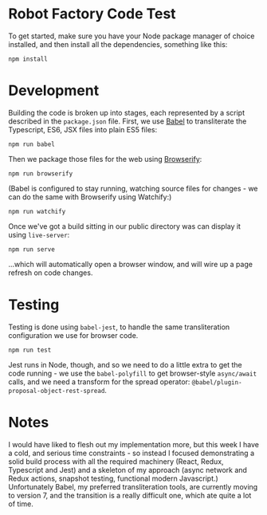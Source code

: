 # Robot Factory Code Test

To get started, make sure you have your Node package manager of choice installed, and then install all the dependencies, something like this:

```
npm install
```

# Development

Building the code is broken up into stages, each represented by a script described in the `package.json` file. First, we use [Babel](https://babeljs.io/) to transliterate the Typescript, ES6, JSX files into plain ES5 files:

```
npm run babel
```

Then we package those files for the web using [Browserify](http://browserify.org/):

```
npm run browserify
```

(Babel is configured to stay running, watching source files for changes - we can do the same with Browserify using Watchify:)

```
npm run watchify
```

Once we've got a build sitting in our public directory was can display it using `live-server`:

```
npm run serve
```

...which will automatically open a browser window, and will wire up a page refresh on code changes.

# Testing

Testing is done using `babel-jest`, to handle the same transliteration configuration we use for browser code.

```
npm run test
```

Jest runs in Node, though, and so we need to do a little extra to get the code running - we use the `babel-polyfill` to get browser-style `async/await` calls, and we need a transform for the spread operator: `@babel/plugin-proposal-object-rest-spread`.

# Notes

I would have liked to flesh out my implementation more, but this week I have a cold, and serious time constraints - so instead I focused demonstrating a solid build process with all the required machinery (React, Redux, Typescript and Jest) and a skeleton of my approach (async network and Redux actions, snapshot testing, functional modern Javascript.)
Unfortunately Babel, my preferred transliteration tools, are currently moving to version 7, and the transition is a really difficult one, which ate quite a lot of time.
